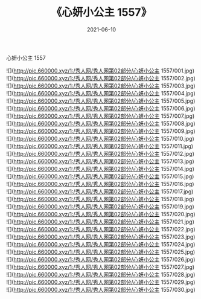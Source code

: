 ﻿---
layout: post
title:  《心妍小公主 1557》
date:   2021-06-10
img: http://pic.660000.xyz/1:/秀人网/秀人网第02部分/心妍小公主 1557/000.jpg
categories: [美女, 清纯, 唯美]
---

心妍小公主 1557

  ![](http://pic.660000.xyz/1:/秀人网/秀人网第02部分/心妍小公主 1557/001.jpg) <br> ![](http://pic.660000.xyz/1:/秀人网/秀人网第02部分/心妍小公主 1557/002.jpg) <br> ![](http://pic.660000.xyz/1:/秀人网/秀人网第02部分/心妍小公主 1557/003.jpg) <br> ![](http://pic.660000.xyz/1:/秀人网/秀人网第02部分/心妍小公主 1557/004.jpg) <br> ![](http://pic.660000.xyz/1:/秀人网/秀人网第02部分/心妍小公主 1557/005.jpg) <br> ![](http://pic.660000.xyz/1:/秀人网/秀人网第02部分/心妍小公主 1557/006.jpg) <br> ![](http://pic.660000.xyz/1:/秀人网/秀人网第02部分/心妍小公主 1557/007.jpg) <br> ![](http://pic.660000.xyz/1:/秀人网/秀人网第02部分/心妍小公主 1557/008.jpg) <br> ![](http://pic.660000.xyz/1:/秀人网/秀人网第02部分/心妍小公主 1557/009.jpg) <br> ![](http://pic.660000.xyz/1:/秀人网/秀人网第02部分/心妍小公主 1557/010.jpg) <br> ![](http://pic.660000.xyz/1:/秀人网/秀人网第02部分/心妍小公主 1557/011.jpg) <br> ![](http://pic.660000.xyz/1:/秀人网/秀人网第02部分/心妍小公主 1557/012.jpg) <br> ![](http://pic.660000.xyz/1:/秀人网/秀人网第02部分/心妍小公主 1557/013.jpg) <br> ![](http://pic.660000.xyz/1:/秀人网/秀人网第02部分/心妍小公主 1557/014.jpg) <br> ![](http://pic.660000.xyz/1:/秀人网/秀人网第02部分/心妍小公主 1557/015.jpg) <br> ![](http://pic.660000.xyz/1:/秀人网/秀人网第02部分/心妍小公主 1557/016.jpg) <br> ![](http://pic.660000.xyz/1:/秀人网/秀人网第02部分/心妍小公主 1557/017.jpg) <br> ![](http://pic.660000.xyz/1:/秀人网/秀人网第02部分/心妍小公主 1557/018.jpg) <br> ![](http://pic.660000.xyz/1:/秀人网/秀人网第02部分/心妍小公主 1557/019.jpg) <br> ![](http://pic.660000.xyz/1:/秀人网/秀人网第02部分/心妍小公主 1557/020.jpg) <br> ![](http://pic.660000.xyz/1:/秀人网/秀人网第02部分/心妍小公主 1557/021.jpg) <br> ![](http://pic.660000.xyz/1:/秀人网/秀人网第02部分/心妍小公主 1557/022.jpg) <br> ![](http://pic.660000.xyz/1:/秀人网/秀人网第02部分/心妍小公主 1557/023.jpg) <br> ![](http://pic.660000.xyz/1:/秀人网/秀人网第02部分/心妍小公主 1557/024.jpg) <br> ![](http://pic.660000.xyz/1:/秀人网/秀人网第02部分/心妍小公主 1557/025.jpg) <br> ![](http://pic.660000.xyz/1:/秀人网/秀人网第02部分/心妍小公主 1557/026.jpg) <br> ![](http://pic.660000.xyz/1:/秀人网/秀人网第02部分/心妍小公主 1557/027.jpg) <br> ![](http://pic.660000.xyz/1:/秀人网/秀人网第02部分/心妍小公主 1557/028.jpg) <br> ![](http://pic.660000.xyz/1:/秀人网/秀人网第02部分/心妍小公主 1557/029.jpg) <br> ![](http://pic.660000.xyz/1:/秀人网/秀人网第02部分/心妍小公主 1557/030.jpg) <br>